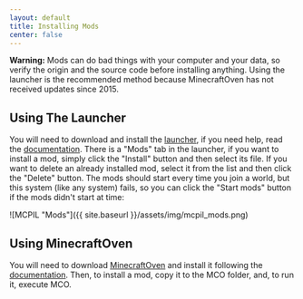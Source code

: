 ```yaml
---
layout: default
title: Installing Mods
center: false
---
```


**Warning:** Mods can do bad things with your computer and your data, so verify the origin and the source code before installing anything. Using the launcher is the recommended method because MinecraftOven has not received updates since 2015.

## Using The Launcher
You will need to download and install the [launcher](https://github.com/MCPI-Devs/MCPIL), if you need help, read the [documentation](https://github.com/Alvarito050506/MCPIL#readme). There is a "Mods" tab in the launcher, if you want to install a mod, simply click the "Install" button and then select its file. If you want to delete an already installed mod, select it from the list and then click the "Delete" button. The mods should start every time you join a world, but this system (like any system) fails, so you can click the "Start mods" button if the mods didn't start at time:

![MCPIL "Mods"]({{ site.baseurl }}/assets/img/mcpil_mods.png)

## Using MinecraftOven
You will need to download [MinecraftOven](https://github.com/Restioson/MCO) and install it following the [documentation](https://github.com/Restioson/MCO#readme). Then, to install a mod, copy it to the MCO folder, and, to run it, execute MCO.